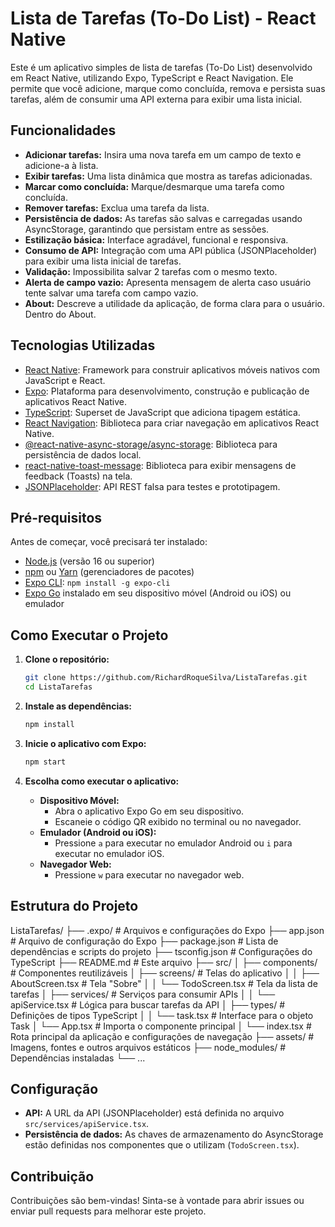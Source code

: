 # Lista de Tarefas (To-Do List) - React Native

Este é um aplicativo simples de lista de tarefas (To-Do List) desenvolvido em React Native, utilizando Expo, TypeScript e React Navigation. Ele permite que você adicione, marque como concluída, remova e persista suas tarefas, além de consumir uma API externa para exibir uma lista inicial.

## Funcionalidades

-   **Adicionar tarefas:** Insira uma nova tarefa em um campo de texto e adicione-a à lista.
-   **Exibir tarefas:** Uma lista dinâmica que mostra as tarefas adicionadas.
-   **Marcar como concluída:** Marque/desmarque uma tarefa como concluída.
-   **Remover tarefas:** Exclua uma tarefa da lista.
-   **Persistência de dados:** As tarefas são salvas e carregadas usando AsyncStorage, garantindo que persistam entre as sessões.
-   **Estilização básica:** Interface agradável, funcional e responsiva.
-   **Consumo de API:** Integração com uma API pública (JSONPlaceholder) para exibir uma lista inicial de tarefas.
-  **Validação:** Impossibilita salvar 2 tarefas com o mesmo texto.
-  **Alerta de campo vazio:** Apresenta mensagem de alerta caso usuário tente salvar uma tarefa com campo vazio.
-  **About:** Descreve a utilidade da aplicação, de forma clara para o usuário. Dentro do About.

## Tecnologias Utilizadas

-   [React Native](https://reactnative.dev/): Framework para construir aplicativos móveis nativos com JavaScript e React.
-   [Expo](https://expo.dev/): Plataforma para desenvolvimento, construção e publicação de aplicativos React Native.
-   [TypeScript](https://www.typescriptlang.org/): Superset de JavaScript que adiciona tipagem estática.
-   [React Navigation](https://reactnavigation.org/): Biblioteca para criar navegação em aplicativos React Native.
-   [@react-native-async-storage/async-storage](https://github.com/react-native-async-storage/async-storage): Biblioteca para persistência de dados local.
-   [react-native-toast-message](https://github.com/calintamas/react-native-toast-message): Biblioteca para exibir mensagens de feedback (Toasts) na tela.
-   [JSONPlaceholder](https://jsonplaceholder.typicode.com/): API REST falsa para testes e prototipagem.

## Pré-requisitos

Antes de começar, você precisará ter instalado:

-   [Node.js](https://nodejs.org/) (versão 16 ou superior)
-   [npm](https://www.npmjs.com/) ou [Yarn](https://yarnpkg.com/) (gerenciadores de pacotes)
-   [Expo CLI](https://docs.expo.dev/get-started/installation/): `npm install -g expo-cli`
-   [Expo Go](https://expo.dev/client) instalado em seu dispositivo móvel (Android ou iOS) ou emulador

## Como Executar o Projeto

1.  **Clone o repositório:**

    ```bash
    git clone https://github.com/RichardRoqueSilva/ListaTarefas.git
    cd ListaTarefas
    ```

2.  **Instale as dependências:**

    ```bash
    npm install
    ```

3.  **Inicie o aplicativo com Expo:**

    ```bash
    npm start
    ```

4.  **Escolha como executar o aplicativo:**

    *   **Dispositivo Móvel:**
        *   Abra o aplicativo Expo Go em seu dispositivo.
        *   Escaneie o código QR exibido no terminal ou no navegador.
    *   **Emulador (Android ou iOS):**
        *   Pressione `a` para executar no emulador Android ou `i` para executar no emulador iOS.
    *   **Navegador Web:**
        *   Pressione `w` para executar no navegador web.

## Estrutura do Projeto

ListaTarefas/
├── .expo/ # Arquivos e configurações do Expo
├── app.json # Arquivo de configuração do Expo
├── package.json # Lista de dependências e scripts do projeto
├── tsconfig.json # Configurações do TypeScript
├── README.md # Este arquivo
├── src/
│ ├── components/ # Componentes reutilizáveis
│ ├── screens/ # Telas do aplicativo
│ │ ├── AboutScreen.tsx # Tela "Sobre"
│ │ └── TodoScreen.tsx # Tela da lista de tarefas
│ ├── services/ # Serviços para consumir APIs
│ │ └── apiService.tsx # Lógica para buscar tarefas da API
│ ├── types/ # Definições de tipos TypeScript
│ │ └── task.tsx # Interface para o objeto Task
│ └── App.tsx # Importa o componente principal
│ └── index.tsx # Rota principal da aplicação e configurações de navegação
├── assets/ # Imagens, fontes e outros arquivos estáticos
├── node_modules/ # Dependências instaladas
└── ...

## Configuração

-   **API:** A URL da API (JSONPlaceholder) está definida no arquivo `src/services/apiService.tsx`.
-   **Persistência de dados:** As chaves de armazenamento do AsyncStorage estão definidas nos componentes que o utilizam (`TodoScreen.tsx`).

## Contribuição

Contribuições são bem-vindas! Sinta-se à vontade para abrir issues ou enviar pull requests para melhorar este projeto.
